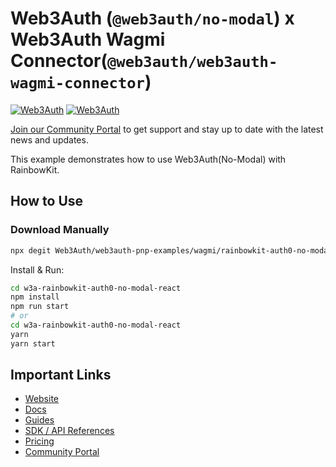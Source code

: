 # Web3Auth (`@web3auth/no-modal`) x Web3Auth Wagmi Connector(`@web3auth/web3auth-wagmi-connector`)

[![Web3Auth](https://img.shields.io/badge/Web3Auth-SDK-blue)](https://web3auth.io/docs/sdk/pnp/web/wagmi-connector)
[![Web3Auth](https://img.shields.io/badge/Web3Auth-Community-cyan)](https://community.web3auth.io)

[Join our Community Portal](https://community.web3auth.io/) to get support and stay up to date with the latest news and updates.

This example demonstrates how to use Web3Auth(No-Modal) with RainbowKit.

## How to Use

### Download Manually

```bash
npx degit Web3Auth/web3auth-pnp-examples/wagmi/rainbowkit-auth0-no-modal-example w3a-rainbowkit-auth0-no-modal-react
```

Install & Run:

```bash
cd w3a-rainbowkit-auth0-no-modal-react
npm install
npm run start
# or
cd w3a-rainbowkit-auth0-no-modal-react
yarn
yarn start
```

## Important Links

- [Website](https://web3auth.io)
- [Docs](https://web3auth.io/docs)
- [Guides](https://web3auth.io/docs/content-hub?type=guides)
- [SDK / API References](https://web3auth.io/docs/sdk)
- [Pricing](https://web3auth.io/pricing.html)
- [Community Portal](https://community.web3auth.io)
